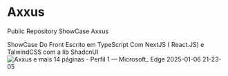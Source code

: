 # Axxus
Public Repository ShowCase Axxus

ShowCase Do Front Escrito em TypeScript Com NextJS ( React.JS) e TalwindCSS com a lib ShadcnUI
![Axxus e mais 14 páginas - Perfil 1 — Microsoft_ Edge 2025-01-06 21-23-05](https://github.com/user-attachments/assets/7010d8e0-7b11-47fc-921a-7672bac9c064)





